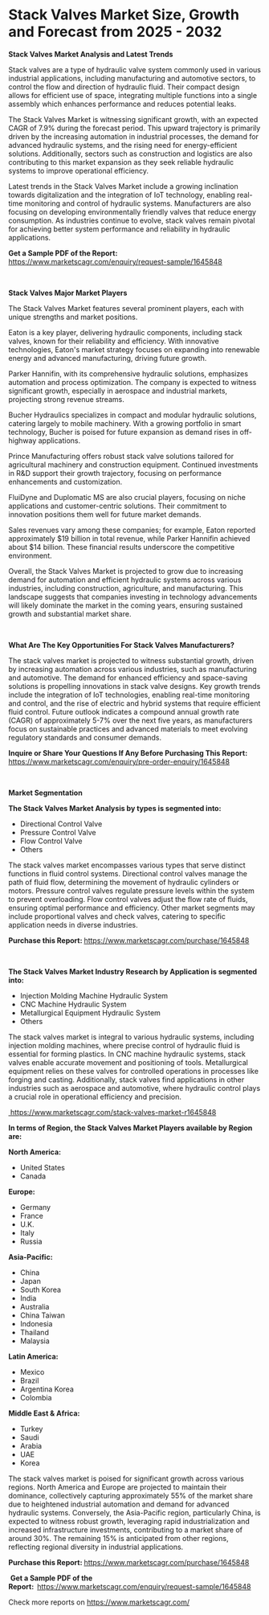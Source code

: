 <p><h1>Stack Valves Market Size, Growth and Forecast from 2025 - 2032</h1></p><p><strong>Stack Valves Market Analysis and Latest Trends</strong></p>
<p><p>Stack valves are a type of hydraulic valve system commonly used in various industrial applications, including manufacturing and automotive sectors, to control the flow and direction of hydraulic fluid. Their compact design allows for efficient use of space, integrating multiple functions into a single assembly which enhances performance and reduces potential leaks. </p><p>The Stack Valves Market is witnessing significant growth, with an expected CAGR of 7.9% during the forecast period. This upward trajectory is primarily driven by the increasing automation in industrial processes, the demand for advanced hydraulic systems, and the rising need for energy-efficient solutions. Additionally, sectors such as construction and logistics are also contributing to this market expansion as they seek reliable hydraulic systems to improve operational efficiency. </p><p>Latest trends in the Stack Valves Market include a growing inclination towards digitalization and the integration of IoT technology, enabling real-time monitoring and control of hydraulic systems. Manufacturers are also focusing on developing environmentally friendly valves that reduce energy consumption. As industries continue to evolve, stack valves remain pivotal for achieving better system performance and reliability in hydraulic applications.</p></p>
<p><strong>Get a Sample PDF of the Report:&nbsp;</strong> <a href="https://www.marketscagr.com/enquiry/request-sample/1645848?utm_campaign=2299&utm_medium=2&utm_source=Github&utm_content=ia&utm_term=21022025&utm_id=stack-valves">https://www.marketscagr.com/enquiry/request-sample/1645848</a></p>
<p>&nbsp;</p>
<p><strong>Stack Valves Major Market Players</strong></p>
<p><p>The Stack Valves Market features several prominent players, each with unique strengths and market positions. </p><p>Eaton is a key player, delivering hydraulic components, including stack valves, known for their reliability and efficiency. With innovative technologies, Eaton's market strategy focuses on expanding into renewable energy and advanced manufacturing, driving future growth.</p><p>Parker Hannifin, with its comprehensive hydraulic solutions, emphasizes automation and process optimization. The company is expected to witness significant growth, especially in aerospace and industrial markets, projecting strong revenue streams.</p><p>Bucher Hydraulics specializes in compact and modular hydraulic solutions, catering largely to mobile machinery. With a growing portfolio in smart technology, Bucher is poised for future expansion as demand rises in off-highway applications.</p><p>Prince Manufacturing offers robust stack valve solutions tailored for agricultural machinery and construction equipment. Continued investments in R&D support their growth trajectory, focusing on performance enhancements and customization.</p><p>FluiDyne and Duplomatic MS are also crucial players, focusing on niche applications and customer-centric solutions. Their commitment to innovation positions them well for future market demands. </p><p>Sales revenues vary among these companies; for example, Eaton reported approximately $19 billion in total revenue, while Parker Hannifin achieved about $14 billion. These financial results underscore the competitive environment.</p><p>Overall, the Stack Valves Market is projected to grow due to increasing demand for automation and efficient hydraulic systems across various industries, including construction, agriculture, and manufacturing. This landscape suggests that companies investing in technology advancements will likely dominate the market in the coming years, ensuring sustained growth and substantial market share.</p></p>
<p>&nbsp;</p>
<p><strong>What Are The Key Opportunities For Stack Valves Manufacturers?</strong></p>
<p><p>The stack valves market is projected to witness substantial growth, driven by increasing automation across various industries, such as manufacturing and automotive. The demand for enhanced efficiency and space-saving solutions is propelling innovations in stack valve designs. Key growth trends include the integration of IoT technologies, enabling real-time monitoring and control, and the rise of electric and hybrid systems that require efficient fluid control. Future outlook indicates a compound annual growth rate (CAGR) of approximately 5-7% over the next five years, as manufacturers focus on sustainable practices and advanced materials to meet evolving regulatory standards and consumer demands.</p></p>
<p><strong>Inquire or Share Your Questions If Any Before Purchasing This Report:</strong> <a href="https://www.marketscagr.com/enquiry/pre-order-enquiry/1645848?utm_campaign=2299&utm_medium=2&utm_source=Github&utm_content=ia&utm_term=21022025&utm_id=stack-valves">https://www.marketscagr.com/enquiry/pre-order-enquiry/1645848</a></p>
<p>&nbsp;</p>
<p><strong>Market Segmentation</strong></p>
<p><strong>The Stack Valves Market Analysis by types is segmented into:</strong></p>
<p><ul><li>Directional Control Valve</li><li>Pressure Control Valve</li><li>Flow Control Valve</li><li>Others</li></ul></p>
<p><p>The stack valves market encompasses various types that serve distinct functions in fluid control systems. Directional control valves manage the path of fluid flow, determining the movement of hydraulic cylinders or motors. Pressure control valves regulate pressure levels within the system to prevent overloading. Flow control valves adjust the flow rate of fluids, ensuring optimal performance and efficiency. Other market segments may include proportional valves and check valves, catering to specific application needs in diverse industries.</p></p>
<p><strong>Purchase this Report:&nbsp;</strong><a href="https://www.marketscagr.com/purchase/1645848?utm_campaign=2299&utm_medium=2&utm_source=Github&utm_content=ia&utm_term=21022025&utm_id=stack-valves">https://www.marketscagr.com/purchase/1645848</a></p>
<p>&nbsp;</p>
<p><strong>The Stack Valves Market Industry Research by Application is segmented into:</strong></p>
<p><ul><li>Injection Molding Machine Hydraulic System</li><li>CNC Machine Hydraulic System</li><li>Metallurgical Equipment Hydraulic System</li><li>Others</li></ul></p>
<p><p>The stack valves market is integral to various hydraulic systems, including injection molding machines, where precise control of hydraulic fluid is essential for forming plastics. In CNC machine hydraulic systems, stack valves enable accurate movement and positioning of tools. Metallurgical equipment relies on these valves for controlled operations in processes like forging and casting. Additionally, stack valves find applications in other industries such as aerospace and automotive, where hydraulic control plays a crucial role in operational efficiency and precision.</p></p>
<p><a href="https://www.marketscagr.com/stack-valves-market-r1645848?utm_campaign=2299&utm_medium=2&utm_source=Github&utm_content=ia&utm_term=21022025&utm_id=stack-valves">&nbsp;https://www.marketscagr.com/stack-valves-market-r1645848</a></p>
<p><strong>In terms of Region, the Stack Valves Market Players available by Region are:</strong></p>
<p>
    <p> <strong> North America: </strong>
        <ul>
            <li>United States</li>
            <li>Canada</li>
        </ul>
        </p> 
    <p> <strong> Europe: </strong>
        <ul>
            <li>Germany</li>
            <li>France</li>
            <li>U.K.</li>
            <li>Italy</li>
            <li>Russia</li>
        </ul>
        </p> 
    <p> <strong> Asia-Pacific: </strong>
        <ul>
            <li>China</li>
            <li>Japan</li>
            <li>South Korea</li>
            <li>India</li>
            <li>Australia</li>
            <li>China Taiwan</li>
            <li>Indonesia</li>
            <li>Thailand</li>
            <li>Malaysia</li>
        </ul>
        </p> 
    <p> <strong> Latin America: </strong>
        <ul>
            <li>Mexico</li>
            <li>Brazil</li>
            <li>Argentina Korea</li>
            <li>Colombia</li>
        </ul>
        </p> 
    <p> <strong> Middle East & Africa: </strong>
        <ul>
            <li>Turkey</li>
            <li>Saudi</li>
            <li>Arabia</li>
            <li>UAE</li>
            <li>Korea</li>
        </ul>
    </p>
    </p>
<p><p>The stack valves market is poised for significant growth across various regions. North America and Europe are projected to maintain their dominance, collectively capturing approximately 55% of the market share due to heightened industrial automation and demand for advanced hydraulic systems. Conversely, the Asia-Pacific region, particularly China, is expected to witness robust growth, leveraging rapid industrialization and increased infrastructure investments, contributing to a market share of around 30%. The remaining 15% is anticipated from other regions, reflecting regional diversity in industrial applications.</p></p>
<p><strong>Purchase this Report: </strong><a href="https://www.marketscagr.com/purchase/1645848?utm_campaign=2299&utm_medium=2&utm_source=Github&utm_content=ia&utm_term=21022025&utm_id=stack-valves">https://www.marketscagr.com/purchase/1645848</a></p>
<p>&nbsp;<strong>Get a Sample PDF of the Report:&nbsp;&nbsp;</strong><a href="https://www.marketscagr.com/enquiry/request-sample/1645848?utm_campaign=2299&utm_medium=2&utm_source=Github&utm_content=ia&utm_term=21022025&utm_id=stack-valves">https://www.marketscagr.com/enquiry/request-sample/1645848</a></p>
<p><strong></strong></p>
<p>Check more reports on <a href="https://www.marketscagr.com/?utm_campaign=2299&utm_medium=2&utm_source=Github&utm_content=ia&utm_term=21022025&utm_id=stack-valves">https://www.marketscagr.com/</a></p>